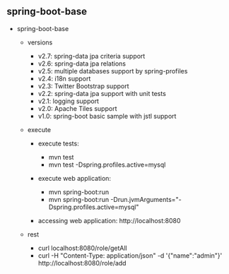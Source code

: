 ## spring-boot-base

* spring-boot-base

  - versions
    - v2.7: spring-data jpa criteria support
    - v2.6: spring-data jpa relations
    - v2.5: multiple databases support by spring-profiles
    - v2.4: i18n support
    - v2.3: Twitter Bootstrap support    
    - v2.2: spring-data jpa support with unit tests
    - v2.1: logging support
    - v2.0: Apache Tiles support
    - v1.0: spring-boot basic sample with jstl support
    
  - execute
  	- execute tests: 
    	- mvn test
    	- mvn test -Dspring.profiles.active=mysql
    
  	- execute web application: 
    	- mvn spring-boot:run
    	- mvn spring-boot:run -Drun.jvmArguments="-Dspring.profiles.active=mysql"
    
  	- accessing web application: http://localhost:8080
  	
  - rest
    - curl localhost:8080/role/getAll
    - curl -H "Content-Type: application/json" -d '{"name":"admin"}' http://localhost:8080/role/add
  
  
